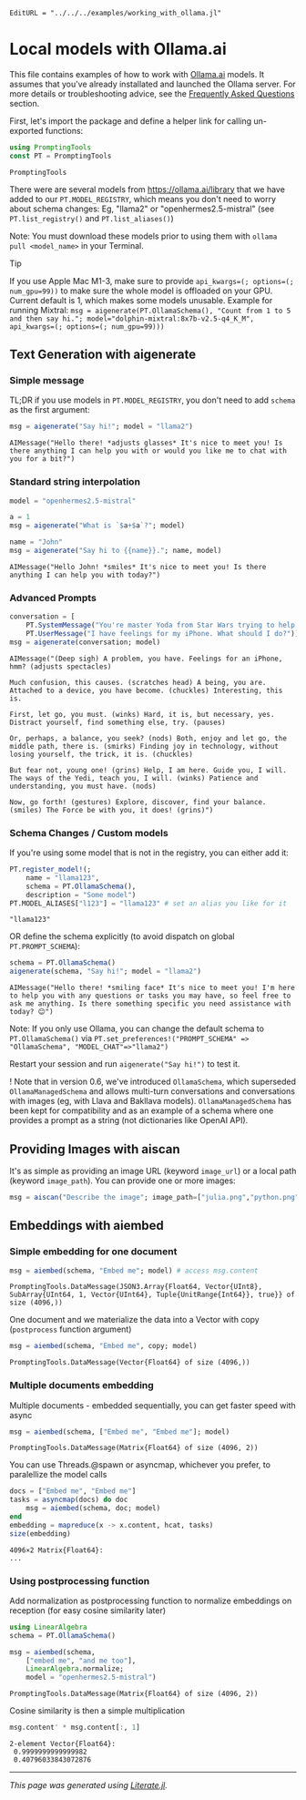 ```@meta
EditURL = "../../../examples/working_with_ollama.jl"
```

# Local models with Ollama.ai

This file contains examples of how to work with [Ollama.ai](https://ollama.ai/) models.
It assumes that you've already installated and launched the Ollama server. For more details or troubleshooting advice, see the [Frequently Asked Questions](@ref) section.

First, let's import the package and define a helper link for calling un-exported functions:

````julia
using PromptingTools
const PT = PromptingTools
````

````
PromptingTools
````

There were are several models from https://ollama.ai/library that we have added to our `PT.MODEL_REGISTRY`, which means you don't need to worry about schema changes:
Eg, "llama2" or "openhermes2.5-mistral" (see `PT.list_registry()` and `PT.list_aliases()`)

Note: You must download these models prior to using them with `ollama pull <model_name>` in your Terminal.

> [!TIP]
> If you use Apple Mac M1-3, make sure to provide `api_kwargs=(; options=(; num_gpu=99))` to make sure the whole model is offloaded on your GPU. Current default is 1, which makes some models unusable. Example for running Mixtral:
> `msg = aigenerate(PT.OllamaSchema(), "Count from 1 to 5 and then say hi."; model="dolphin-mixtral:8x7b-v2.5-q4_K_M", api_kwargs=(; options=(; num_gpu=99)))`

## Text Generation with aigenerate

### Simple message

TL;DR if you use models in `PT.MODEL_REGISTRY`, you don't need to add `schema` as the first argument:

````julia
msg = aigenerate("Say hi!"; model = "llama2")
````

````
AIMessage("Hello there! *adjusts glasses* It's nice to meet you! Is there anything I can help you with or would you like me to chat with you for a bit?")
````

### Standard string interpolation

````julia
model = "openhermes2.5-mistral"

a = 1
msg = aigenerate("What is `$a+$a`?"; model)

name = "John"
msg = aigenerate("Say hi to {{name}}."; name, model)
````

````
AIMessage("Hello John! *smiles* It's nice to meet you! Is there anything I can help you with today?")
````

### Advanced Prompts

````julia
conversation = [
    PT.SystemMessage("You're master Yoda from Star Wars trying to help the user become a Yedi."),
    PT.UserMessage("I have feelings for my iPhone. What should I do?")]
msg = aigenerate(conversation; model)
````

````
AIMessage("(Deep sigh) A problem, you have. Feelings for an iPhone, hmm? (adjusts spectacles)

Much confusion, this causes. (scratches head) A being, you are. Attached to a device, you have become. (chuckles) Interesting, this is.

First, let go, you must. (winks) Hard, it is, but necessary, yes. Distract yourself, find something else, try. (pauses)

Or, perhaps, a balance, you seek? (nods) Both, enjoy and let go, the middle path, there is. (smirks) Finding joy in technology, without losing yourself, the trick, it is. (chuckles)

But fear not, young one! (grins) Help, I am here. Guide you, I will. The ways of the Yedi, teach you, I will. (winks) Patience and understanding, you must have. (nods)

Now, go forth! (gestures) Explore, discover, find your balance. (smiles) The Force be with you, it does! (grins)")
````

### Schema Changes / Custom models
If you're using some model that is not in the registry, you can either add it:

````julia
PT.register_model!(;
    name = "llama123",
    schema = PT.OllamaSchema(),
    description = "Some model")
PT.MODEL_ALIASES["l123"] = "llama123" # set an alias you like for it
````

````
"llama123"
````

OR define the schema explicitly (to avoid dispatch on global `PT.PROMPT_SCHEMA`):

````julia
schema = PT.OllamaSchema()
aigenerate(schema, "Say hi!"; model = "llama2")
````

````
AIMessage("Hello there! *smiling face* It's nice to meet you! I'm here to help you with any questions or tasks you may have, so feel free to ask me anything. Is there something specific you need assistance with today? 😊")
````

Note: If you only use Ollama, you can change the default schema to `PT.OllamaSchema()`
via `PT.set_preferences!("PROMPT_SCHEMA" => "OllamaSchema", "MODEL_CHAT"=>"llama2")`

Restart your session and run `aigenerate("Say hi!")` to test it.

! Note that in version 0.6, we've introduced `OllamaSchema`, which superseded `OllamaManagedSchema` and allows multi-turn conversations and conversations with images (eg, with Llava and Bakllava models). `OllamaManagedSchema` has been kept for compatibility and as an example of a schema where one provides a prompt as a string (not dictionaries like OpenAI API).

## Providing Images with aiscan

It's as simple as providing an image URL (keyword `image_url`) or a local path (keyword `image_path`). You can provide one or more images:

````julia
msg = aiscan("Describe the image"; image_path=["julia.png","python.png"] model="bakllava")
````

## Embeddings with aiembed

### Simple embedding for one document

````julia
msg = aiembed(schema, "Embed me"; model) # access msg.content
````

````
PromptingTools.DataMessage(JSON3.Array{Float64, Vector{UInt8}, SubArray{UInt64, 1, Vector{UInt64}, Tuple{UnitRange{Int64}}, true}} of size (4096,))
````

One document and we materialize the data into a Vector with copy (`postprocess` function argument)

````julia
msg = aiembed(schema, "Embed me", copy; model)
````

````
PromptingTools.DataMessage(Vector{Float64} of size (4096,))
````

### Multiple documents embedding
Multiple documents - embedded sequentially, you can get faster speed with async

````julia
msg = aiembed(schema, ["Embed me", "Embed me"]; model)
````

````
PromptingTools.DataMessage(Matrix{Float64} of size (4096, 2))
````

You can use Threads.@spawn or asyncmap, whichever you prefer, to paralellize the model calls

````julia
docs = ["Embed me", "Embed me"]
tasks = asyncmap(docs) do doc
    msg = aiembed(schema, doc; model)
end
embedding = mapreduce(x -> x.content, hcat, tasks)
size(embedding)
````

````
4096×2 Matrix{Float64}:
...
````

### Using postprocessing function
Add normalization as postprocessing function to normalize embeddings on reception (for easy cosine similarity later)

````julia
using LinearAlgebra
schema = PT.OllamaSchema()

msg = aiembed(schema,
    ["embed me", "and me too"],
    LinearAlgebra.normalize;
    model = "openhermes2.5-mistral")
````

````
PromptingTools.DataMessage(Matrix{Float64} of size (4096, 2))
````

Cosine similarity is then a simple multiplication

````julia
msg.content' * msg.content[:, 1]
````

````
2-element Vector{Float64}:
 0.9999999999999982
 0.40796033843072876
````

---

*This page was generated using [Literate.jl](https://github.com/fredrikekre/Literate.jl).*

